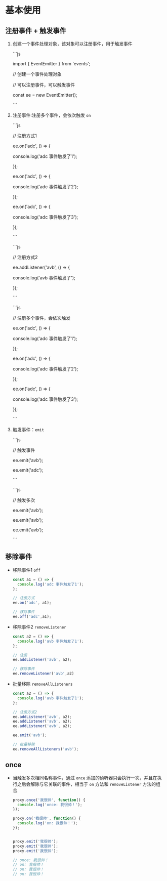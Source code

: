 # 基本使用

## 注册事件 + 触发事件

1.  创建一个事件处理对象，该对象可以注册事件，用于触发事件

    \`\`\`js

    import { EventEmitter } from 'events';

    // 创建一个事件处理对象

    // 可以注册事件，可以触发事件

    const ee = new EventEmitter();

    \`\`\`

2.  注册事件:注册多个事件，会依次触发 `on`

    \`\`\`js

    // 注册方式1

    ee.on('adc', () => {

    console.log('adc 事件触发了1');

    });

    ee.on('adc', () => {

    console.log('adc 事件触发了2');

    });

    ee.on('adc', () => {

    console.log('adc 事件触发了3');

    });

    \`\`\`

    \`\`\`js

    // 注册方式2

    ee.addListener('avb', () => {

    console.log('avb 事件触发了');

    });

    \`\`\`

    \`\`\`js

    // 注册多个事件，会依次触发

    ee.on('adc', () => {

    console.log('adc 事件触发了1');

    });

    ee.on('adc', () => {

    console.log('adc 事件触发了2');

    });

    ee.on('adc', () => {

    console.log('adc 事件触发了3');

    });

    \`\`\`

3.  触发事件：`emit`

    \`\`\`js

    // 触发事件

    ee.emit('avb');

    ee.emit('adc');

    \`\`\`

    \`\`\`js

    // 触发多次

    ee.emit('avb');

    ee.emit('avb');

    ee.emit('avb');

    \`\`\`

## 移除事件

+ 移除事件1 `off`

    ```javascript
    const a1 = () => {
      console.log('adc 事件触发了1');
    };

    // 注册方式
    ee.on('adc', a1);

    // 移除事件
    ee.off('adc',a1);
    ```

+ 移除事件2 `removeListener`

    ```javascript
    const a2 = () => {
      console.log('avb 事件触发了1');
    };

    // 注册
    ee.addListener('avb', a2);

    // 移除事件
    ee.removeListener('avb',a2)
    ```

+ 批量移除 `removeAllListeners`

    ```javascript
    const a2 = () => {
      console.log('avb 事件触发了1');
    };

    // 注册方式2
    ee.addListener('avb', a2);
    ee.addListener('avb', a2);
    ee.addListener('avb', a2);

    ee.emit('avb');

    // 批量移除
    ee.removeAllListeners('avb');
    ```

## once

+ 当触发多次相同名称事件，通过 `once` 添加的侦听器只会执行一次，并且在执行之后会解除与它关联的事件，相当于 `on` 方法和 `removeListener` 方法的组合

    ```javascript
    proxy.once('我很帅', function() {
      console.log('once: 我很帅！');
    });

    proxy.on('我很帅', function() {
      console.log('on: 我很帅！');
    });


    proxy.emit('我很帅');
    proxy.emit('我很帅');
    proxy.emit('我很帅');

    // once: 我很帅！
    // on: 我很帅！
    // on: 我很帅！
    // on: 我很帅！
    ```
